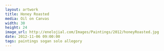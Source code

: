 ```yaml
---
layout: artwork
title: Honey Roasted
media: Oil on Canvas
width: 30
height: 24
image_url: http://enelojial.com/Images/Paintings/2012/honeyRoasted.jpg
date: 2012-11-06 09:00:00
tags: paintings sogan solo allegory
---
```

